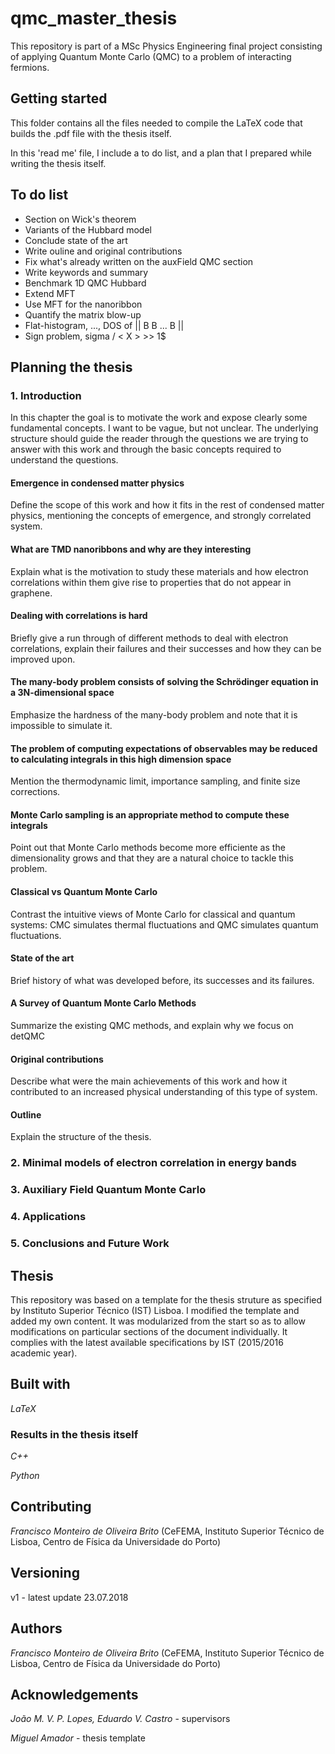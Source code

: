 # qmc_master_thesis

This repository is part of a MSc Physics Engineering final project consisting of applying Quantum Monte Carlo (QMC) to a problem of interacting fermions.

## Getting started

This folder contains all the files needed to compile the LaTeX code that builds the .pdf file with the thesis itself.

In this 'read me' file, I include a to do list, and a plan that I prepared while writing the thesis itself.

## To do list

- Section on Wick's theorem
- Variants of the Hubbard model
- Conclude state of the art
- Write ouline and original contributions
- Fix what's already written on the auxField QMC section
- Write keywords and summary
- Benchmark 1D QMC Hubbard
- Extend MFT
- Use MFT for the nanoribbon
- Quantify the matrix blow-up
- Flat-histogram, ..., DOS of || B B ... B ||
- Sign problem, sigma / < X > >> 1$

## **Planning the thesis**

### 1. Introduction

In this chapter the goal is to motivate the work and expose clearly some fundamental concepts. I want to be vague, but not unclear. The underlying structure should guide the reader through the questions we are trying to answer with this work and through the basic concepts required to understand the questions.

#### **Emergence in condensed matter physics**

Define the scope of this work and how it fits in the rest of condensed matter physics, mentioning the concepts of emergence, and strongly correlated system.

#### **What are TMD nanoribbons and why are they interesting**

Explain what is the motivation to study these materials and how electron correlations within them give rise to properties that do not appear in graphene.

#### **Dealing with correlations is hard**

Briefly give a run through of different methods to deal with electron correlations, explain their failures and their successes and how they can be improved upon.

#### **The many-body problem consists of solving the Schrödinger equation in a 3N-dimensional space**

Emphasize the hardness of the many-body problem and note that it is impossible to simulate it.

#### **The problem of computing expectations of observables may be reduced to calculating integrals in this high dimension space**

Mention the thermodynamic limit, importance sampling, and finite size corrections.

#### **Monte Carlo sampling is an appropriate method to compute these integrals**

Point out that Monte Carlo methods become more efficiente as the dimensionality grows and that they are a natural choice to tackle this problem.

#### **Classical vs Quantum Monte Carlo**

Contrast the intuitive views of Monte Carlo for classical and quantum systems: CMC simulates thermal fluctuations and QMC simulates quantum fluctuations.

#### **State of the art**

Brief history of what was developed before, its successes and its failures.

#### **A Survey of Quantum Monte Carlo Methods**

Summarize the existing QMC methods, and explain why we focus on detQMC

#### **Original contributions**

Describe what were the main achievements of this work and how it contributed to an increased physical understanding of this type of system.

#### **Outline**

Explain the structure of the thesis.

### 2. Minimal models of electron correlation in energy bands

### 3. Auxiliary Field Quantum Monte Carlo

### 4. Applications

### 5. Conclusions and Future Work

## Thesis

This repository was based on a template for the thesis struture as specified by Instituto Superior Técnico (IST) Lisboa. I modified the template and added my own content. It was modularized from the start so as to allow modifications on particular sections of the document individually. It complies with the latest available specifications by IST (2015/2016 academic year).

## Built with

*LaTeX*

### Results in the thesis itself

*C++*

*Python*

## Contributing

*Francisco Monteiro de Oliveira Brito* (CeFEMA, Instituto Superior Técnico de Lisboa, Centro de Física da Universidade do Porto)

## Versioning

v1 - latest update 23.07.2018

## Authors

*Francisco Monteiro de Oliveira Brito* (CeFEMA, Instituto Superior Técnico de Lisboa, Centro de Física da Universidade do Porto)

## Acknowledgements

*João M. V. P. Lopes, Eduardo V. Castro* - supervisors

*Miguel Amador* - thesis template
